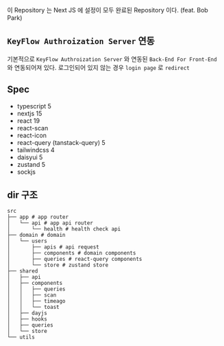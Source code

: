 이 Repository 는 Next JS 에 설정이 모두 완료된 Repository 이다. (feat. Bob Park)

## `KeyFlow Authroization Server` 연동
기본적으로 `KeyFlow Authroization Server` 와 연동된 `Back-End For Front-End` 와 연동되어져 있다.
로그인되어 있지 않는 경우 `login page` 로 `redirect` 



## Spec

- typescript 5
- nextjs 15
- react 19
- react-scan
- react-icon
- react-query (tanstack-query) 5
- tailwindcss 4
- daisyui 5
- zustand 5
- sockjs



## dir 구조
```text
src
├── app # app router
│   └── api # app api router
│       └── health # health check api
├── domain # domain
│   └── users
│       ├── apis # api request
│       ├── components # domain components
│       ├── queries # react-query components
│       └── store # zustand store
├── shared
│   ├── api
│   ├── components
│   │   ├── queries
│   │   ├── scan
│   │   ├── timeago
│   │   └── toast
│   ├── dayjs
│   ├── hooks
│   ├── queries
│   └── store
└── utils
```
